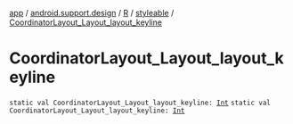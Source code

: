 [app](../../../index.md) / [android.support.design](../../index.md) / [R](../index.md) / [styleable](index.md) / [CoordinatorLayout_Layout_layout_keyline](.)

# CoordinatorLayout_Layout_layout_keyline

`static val CoordinatorLayout_Layout_layout_keyline: `[`Int`](https://kotlinlang.org/api/latest/jvm/stdlib/kotlin/-int/index.html)
`static val CoordinatorLayout_Layout_layout_keyline: `[`Int`](https://kotlinlang.org/api/latest/jvm/stdlib/kotlin/-int/index.html)